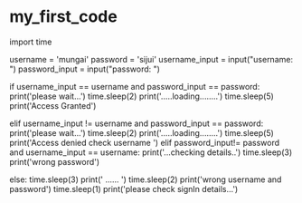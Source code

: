 # my_first_code
import time

username = 'mungai'
password = 'sijui'
username_input = input("username: ")
password_input = input("password: ")


if username_input == username and password_input == password:
    print('please wait...')
    time.sleep(2)
    print('.....loading........')
    time.sleep(5)
    print('Access Granted')

elif username_input != username and password_input == password:
    print('please wait...')
    time.sleep(2)
    print('.....loading........')
    time.sleep(5)
    print('Access denied check username ')
elif password_input!= password and username_input == username:
    print('...checking details..')
    time.sleep(3)
    print('wrong password')

else:
    time.sleep(3)
    print('   ......   ')
    time.sleep(2)
    print('wrong username and password')
    time.sleep(1)
    print('please check signIn details...')



